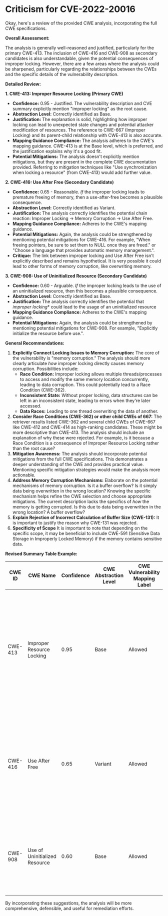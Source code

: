 # Criticism for CVE-2022-20016

Okay, here's a review of the provided CWE analysis, incorporating the full CWE specifications.

**Overall Assessment:**

The analysis is generally well-reasoned and justified, particularly for the primary CWE-413. The inclusion of CWE-416 and CWE-908 as secondary candidates is also understandable, given the potential consequences of improper locking. However, there are a few areas where the analysis could be sharpened, particularly regarding the relationships between the CWEs and the specific details of the vulnerability description.

**Detailed Review:**

**1. CWE-413: Improper Resource Locking (Primary CWE)**

*   **Confidence:** 0.95 - Justified. The vulnerability description and CVE summary explicitly mention "improper locking" as the root cause.
*   **Abstraction Level:** Correctly identified as Base.
*   **Justification:** The explanation is solid, highlighting how improper locking can lead to unexpected state changes and potential attacker modification of resources. The reference to CWE-667 (Improper Locking) and its parent-child relationship with CWE-413 is also accurate.
*   **Mapping Guidance Compliance:** The analysis adheres to the CWE's mapping guidance. CWE-413 is at the Base level, which is preferred, and the justification explains why it's a good fit.
*   **Potential Mitigations:** The analysis doesn't explicitly mention mitigations, but they are present in the complete CWE documentation provided. Referring to mitigation techniques like "Use synchronization when locking a resource" (from CWE-413) would add further value.

**2. CWE-416: Use After Free (Secondary Candidate)**

*   **Confidence:** 0.65 - Reasonable. *If* the improper locking leads to premature freeing of memory, then a use-after-free becomes a plausible consequence.
*   **Abstraction Level:** Correctly identified as Variant.
*   **Justification:** The analysis correctly identifies the potential chain reaction: Improper Locking -> Memory Corruption -> Use After Free.
*   **Mapping Guidance Compliance:** Adheres to the CWE's mapping guidance.
*   **Potential Mitigations:** Again, the analysis could be strengthened by mentioning potential mitigations for CWE-416. For example, "When freeing pointers, be sure to set them to NULL once they are freed." or "Choose a language that provides automatic memory management.".
*   **Critique:** The link between improper locking and Use After Free isn't explicitly described and remains hypothetical.  It is very possible it could lead to other forms of memory corruption, like overwriting memory.

**3. CWE-908: Use of Uninitialized Resource (Secondary Candidate)**

*   **Confidence:** 0.60 - Arguable. *If* the improper locking leads to the use of an uninitialized resource, then this becomes a plausible consequence.
*   **Abstraction Level:** Correctly identified as Base.
*   **Justification:** The analysis correctly identifies the potential that *improper locking** could lead to the usage of an uninitialized resource
*   **Mapping Guidance Compliance:** Adheres to the CWE's mapping guidance.
*   **Potential Mitigations:** Again, the analysis could be strengthened by mentioning potential mitigations for CWE-908. For example, "Explicitly initialize the resource before use.".

**General Recommendations:**

1.  **Explicitly Connect Locking Issues to Memory Corruption:** The core of the vulnerability is "memory corruption." The analysis should more clearly articulate *how* improper locking directly causes memory corruption. Possibilities include:
    *   **Race Condition:**  Improper locking allows multiple threads/processes to access and modify the same memory location concurrently, leading to data corruption. This could potentially lead to a Race Condition (CWE-362).
    *   **Inconsistent State:**  Without proper locking, data structures can be left in an inconsistent state, leading to errors when they're later accessed.
    *   **Data Races:** Leading to one thread overwriting the data of another.
2.  **Consider Race Conditions (CWE-362) or other child CWEs of 667:** The retriever results listed CWE-362 and several child CWEs of CWE-667 like CWE-412 and CWE-414 as high-ranking candidates. These might be more descriptive than CWE-413. The analysis should include an explanation of why these were rejected. For example, is it because a Race Condition is a consequence of Improper Resource Locking rather than the root cause?
3.  **Mitigation Awareness:** The analysis should incorporate potential mitigations from the full CWE specifications.  This demonstrates a deeper understanding of the CWE and provides practical value. Mentioning specific mitigation strategies would make the analysis more actionable.
4.  **Address Memory Corruption Mechanisms:** Elaborate on the potential mechanisms of memory corruption.  Is it a buffer overflow?  Is it simply data being overwritten in the wrong location? Knowing the specific mechanism helps refine the CWE selection and choose appropriate mitigations. The current description lacks the specifics of *how* the memory is getting corrupted. Is this due to data being overwritten in the wrong location? A buffer overflow?
5.  **Explain Rejection of Incorrect Calculation of Buffer Size (CWE-131):** It is important to justify the reason why CWE-131 was rejected.
6.  **Specificity of Scope** It is important to note that depending on the specific scope, it may be beneficial to include CWE-591 (Sensitive Data Storage in Improperly Locked Memory) if the memory contains sensitive data.

**Revised Summary Table Example:**

| CWE ID    | CWE Name                   | Confidence | CWE Abstraction Level | CWE Vulnerability Mapping Label | CWE-Vulnerability Mapping Notes                                                                                                                                                                                                                                                                    |
| --------- | -------------------------- | ---------- | ----------------------- | ------------------------------- | ------------------------------------------------------------------------------------------------------------------------------------------------------------------------------------------------------------------------------------------------------------------------------------------------- |
| CWE-413   | Improper Resource Locking    | 0.95       | Base                    | Allowed                         | Primary CWE. Improper locking allows concurrent access to shared resources, leading to memory corruption due to race conditions or inconsistent data states. Mitigation: Use synchronization primitives, avoid shared state.                                                                     |
| CWE-416   | Use After Free             | 0.65       | Variant                  | Allowed                         | Secondary Candidate.  *If* improper locking leads to premature freeing of memory, a use-after-free can occur. Mitigation: Set pointers to NULL after freeing, choose languages with automatic memory management.                                                                              |
| CWE-908   | Use of Uninitialized Resource | 0.60       | Base                    | Allowed                         | Secondary Candidate. *If* the locking ensures that resources are used when uninitialized. Mitigation: Explicitly initialize the resource before use.                                                                                                                                             |

By incorporating these suggestions, the analysis will be more comprehensive, defensible, and useful for remediation efforts.